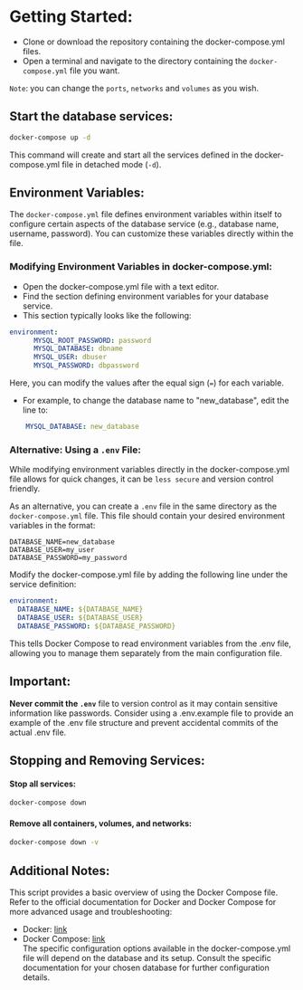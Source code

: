 # Getting Started:

- Clone or download the repository containing the docker-compose.yml files.
- Open a terminal and navigate to the directory containing the `docker-compose.yml` file you want.

``Note``: you can change the `ports`, `networks` and `volumes` as you wish. 

## Start the database services:
```Bash
docker-compose up -d
```
This command will create and start all the services defined in the docker-compose.yml file in detached mode (`-d`).

## Environment Variables:

The `docker-compose.yml` file defines environment variables within itself to configure certain aspects of the database service (e.g., database name, username, password). You can customize these variables directly within the file.

### Modifying Environment Variables in docker-compose.yml:

- Open the docker-compose.yml file with a text editor. 
- Find the section defining environment variables for your database service.
- This section typically looks like the following:
```yaml
environment:
      MYSQL_ROOT_PASSWORD: password
      MYSQL_DATABASE: dbname
      MYSQL_USER: dbuser
      MYSQL_PASSWORD: dbpassword
```
Here, you can modify the values after the equal sign (`=`) for each variable.
- For example, to change the database name to "new_database", edit the line to:
```yaml
    MYSQL_DATABASE: new_database
```
### Alternative: Using a `.env` File:

While modifying environment variables directly in the docker-compose.yml file allows for quick changes, it can be `less secure` and version control friendly.

As an alternative, you can create a `.env` file in the same directory as the `docker-compose.yml` file. This file should contain your desired environment variables in the format:
```
DATABASE_NAME=new_database
DATABASE_USER=my_user
DATABASE_PASSWORD=my_password
```
Modify the docker-compose.yml file by adding the following line under the service definition:
```yaml
environment:
  DATABASE_NAME: ${DATABASE_NAME}
  DATABASE_USER: ${DATABASE_USER}
  DATABASE_PASSWORD: ${DATABASE_PASSWORD}
```
This tells Docker Compose to read environment variables from the .env file, allowing you to manage them separately from the main configuration file.

## Important:

**Never commit the `.env`** file to version control as it may contain sensitive information like passwords.
Consider using a .env.example file to provide an example of the .env file structure and prevent accidental commits of the actual .env file.

## Stopping and Removing Services:
#### Stop all services:
```Bash
docker-compose down
```
#### Remove all containers, volumes, and networks:
```Bash
docker-compose down -v
```
## Additional Notes:

This script provides a basic overview of using the Docker Compose file. Refer to the official documentation for Docker and Docker Compose for more advanced usage and troubleshooting:
- Docker: [link](https://docs.docker.com/)
- Docker Compose: [link](https://docs.docker.com/compose/) <br/>
The specific configuration options available in the docker-compose.yml file will depend on the database and its setup. Consult the specific documentation for your chosen database for further configuration details.


